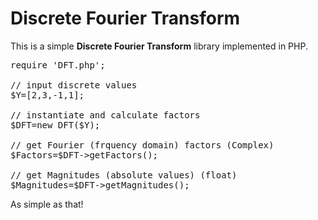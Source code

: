 Discrete Fourier Transform
==========================

This is a simple <b>Discrete Fourier Transform</b> library implemented in PHP.

<pre>
require 'DFT.php';

// input discrete values
$Y=[2,3,-1,1];

// instantiate and calculate factors
$DFT=new DFT($Y);

// get Fourier (frquency domain) factors (Complex)
$Factors=$DFT->getFactors();

// get Magnitudes (absolute values) (float)
$Magnitudes=$DFT->getMagnitudes();
</pre>

As simple as that!